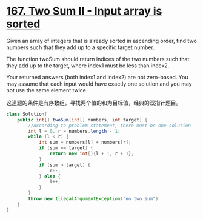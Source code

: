 # [167. Two Sum II - Input array is sorted](https://leetcode-cn.com/problems/two-sum-ii-input-array-is-sorted/)

Given an array of integers that is already sorted in ascending order, find two numbers such that they add up to a specific target number.

The function twoSum should return indices of the two numbers such that they add up to the target, where index1 must be less than index2.

Your returned answers (both index1 and index2) are not zero-based.
You may assume that each input would have exactly one solution and you may not use the same element twice.

这道题的条件是有序数组，寻找两个值的和为目标值，经典的双指针题目。

```java
class Solution{
    public int[] twoSum(int[] numbers, int target) {
        //According to problem statement, there must be one solution
        int l = 0, r = numbers.length - 1;
        while (l < r) {
            int sum = numbers[l] + numbers[r];
            if (sum == target) {
                return new int[]{l + 1, r + 1};
            }
            if (sum > target) {
                r--;
            } else {
                l++;
            }
        }
        throw new IllegalArgumentException("no two sum")
    }
}
```


